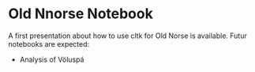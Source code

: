 # Old Nnorse Notebook
A first presentation about how to use cltk for Old Norse is available.
Futur notebooks are expected:
- Analysis of Völuspá
